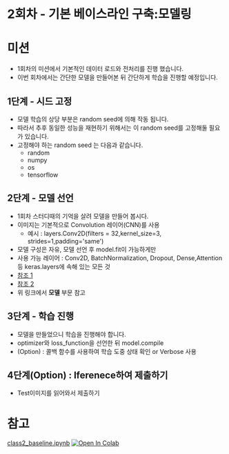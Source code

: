 # 2회차 - 기본 베이스라인 구축:모델링
# 미션 
- 1회차의 미션에서 기본적인 데이터 로드와 전처리를 진행 했습니다. 
- 이번 회차에서는 간단한 모델을 만들어본 뒤 간단하게 학습을 진행할 예정입니다. 


## 1단계 - 시드 고정 
- 모델 학습의 상당 부분은 random seed에 의해 작동 됩니다. 
- 따라서 추후 동일한 성능을 재현하기 위해서는 이 random seed를 고정해둘 필요가 있습니다. 
- 고정해야 하는 random seed 는 다음과 같습니다. 
  - random 
  - numpy 
  - os 
  - tensorflow 
  
## 2단계 - 모델 선언 
- 1회차 스터디때의 기억을 살려 모델을 만들어 봅시다. 
- 이미지는 기본적으로 Convolution 레이어(CNN)를 사용
  - 예시 : layers.Conv2D(filters = 32,kernel_size=3, strides=1,padding='same')
- 모델 구성은 자유, 모델 선언 후 model.fit이 가능하게만 
- 사용 가능 레이어 : Conv2D, BatchNormalization, Dropout, Dense,Attention 등 keras.layers에 속해 있는 모든 것 
- [참조 1](https://github.com/dhrim/2022_DL_competition_study/blob/master/material/deep_learning/template_image_data_vanilla_cnn_classification.ipynb)
- [참조 2](https://github.com/dhrim/2022_DL_competition_study/blob/master/material/deep_learning/template_image_data_transfer_learning_classification.ipynb)
- 위 링크에서 **모델** 부문 참고 

## 3단계 - 학습 진행 
- 모델을 만들었으니 학습을 진행해야 합니다. 
- optimizer와 loss_function을 선언한 뒤 model.compile
- (Option) : 콜백 함수를 사용하여 학습 도중 상태 확인 or Verbose 사용 


## 4단계(Option) : Iferenece하여 제출하기 
- Test이미지를 읽어와서 제출하기 

# 참고 
[class2_baseline.ipynb](Baseline/class2_Baseline.ipynb) [![Open In Colab](https://colab.research.google.com/assets/colab-badge.svg)](https://colab.research.google.com/github/crimama/DL_competition_study/blob/main/Baseline/class2_Baseline.ipynb)
